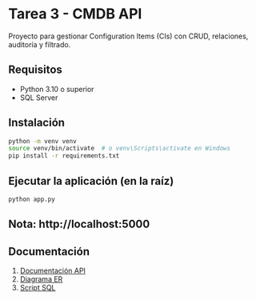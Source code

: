 # Tarea 3 - CMDB API

Proyecto para gestionar Configuration Items (CIs) con CRUD, relaciones, auditoría y filtrado.

## Requisitos
- Python 3.10 o superior
- SQL Server

## Instalación
```bash
python -m venv venv
source venv/bin/activate  # o venv\Scripts\activate en Windows
pip install -r requirements.txt
```
## Ejecutar la aplicación (en la raíz)
```bash
python app.py
```
## Nota: http://localhost:5000

## Documentación
1.  [Documentación API](doc/api_documentation.md)
2.  [Diagrama ER](doc/ER.png)
3.  [Script SQL](db/dbT3.sql)